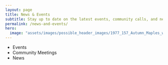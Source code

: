 ```yaml
---
layout: page
title: News & Events
subtitle: Stay up to date on the latest events, community calls, and news.
permalink: /news-and-events/
hero:
  image: "assets/images/possible_header_images/1977_157_Autumn_Maples_with_Poem_Slips.jpg"
---
```

<div class="tabs is-centered is-medium">
  <ul>
    <li class="is-active"><a>Events</a></li>
    <li><a>Community Meetings</a></li>
    <li><a>News</a></li>
  </ul>
</div>
